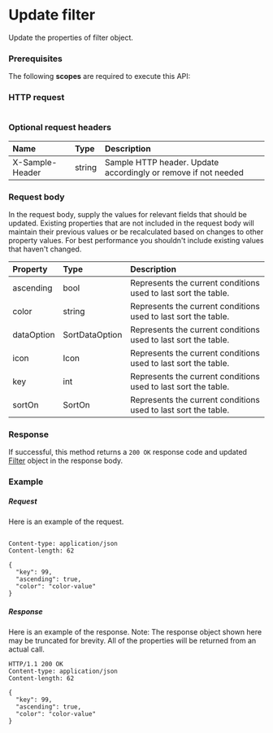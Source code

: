 # Update filter

Update the properties of filter object.
### Prerequisites
The following **scopes** are required to execute this API: 
### HTTP request
<!-- { "blockType": "ignored" } -->
```http

```
### Optional request headers
| Name       | Type | Description|
|:-----------|:------|:----------|
| X-Sample-Header  | string  | Sample HTTP header. Update accordingly or remove if not needed|

### Request body
In the request body, supply the values for relevant fields that should be updated. Existing properties that are not included in the request body will maintain their previous values or be recalculated based on changes to other property values. For best performance you shouldn't include existing values that haven't changed.

| Property	   | Type	|Description|
|:---------------|:--------|:----------|
|ascending|bool|Represents the current conditions used to last sort the table.|
|color|string|Represents the current conditions used to last sort the table.|
|dataOption|SortDataOption|Represents the current conditions used to last sort the table.|
|icon|Icon|Represents the current conditions used to last sort the table.|
|key|int|Represents the current conditions used to last sort the table.|
|sortOn|SortOn|Represents the current conditions used to last sort the table.|

### Response
If successful, this method returns a `200 OK` response code and updated [Filter](../resources/filter.md) object in the response body.
### Example
##### Request
Here is an example of the request.
<!-- {
  "blockType": "request",
  "name": "update_filter"
}-->
```http

Content-type: application/json
Content-length: 62

{
  "key": 99,
  "ascending": true,
  "color": "color-value"
}
```
##### Response
Here is an example of the response. Note: The response object shown here may be truncated for brevity. All of the properties will be returned from an actual call.
<!-- {
  "blockType": "response",
  "truncated": true,
  "@odata.type": "microsoft.graph.filter"
} -->
```http
HTTP/1.1 200 OK
Content-type: application/json
Content-length: 62

{
  "key": 99,
  "ascending": true,
  "color": "color-value"
}
```

<!-- uuid: 8fcb5dbc-d5aa-4681-8e31-b001d5168d79
2015-10-25 14:57:30 UTC -->
<!-- {
  "type": "#page.annotation",
  "description": "Update filter",
  "keywords": "",
  "section": "documentation",
  "tocPath": ""
}-->